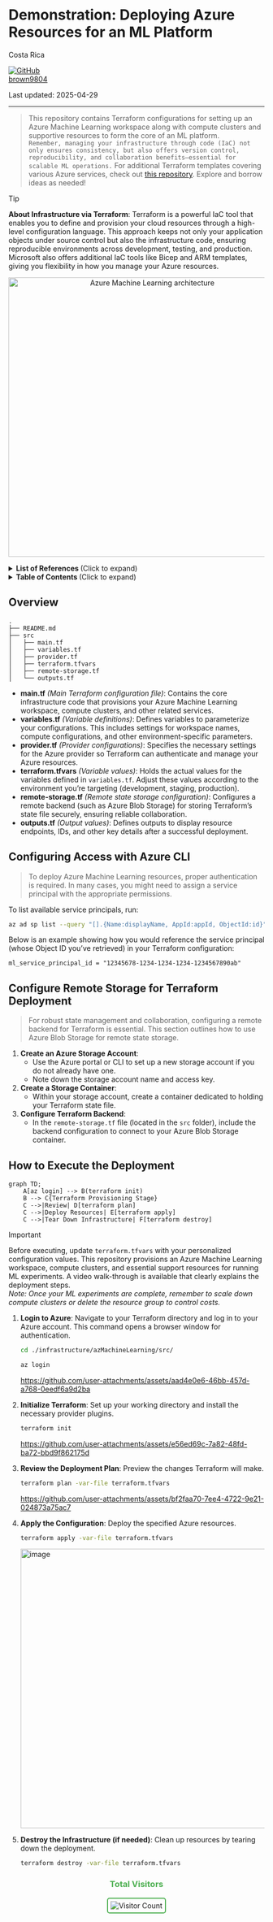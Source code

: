 # Demonstration: Deploying Azure Resources for an ML Platform

Costa Rica

[![GitHub](https://img.shields.io/badge/--181717?logo=github&logoColor=ffffff)](https://github.com/)  
[brown9804](https://github.com/brown9804)

Last updated: 2025-04-29

------------------------------------------

> This repository contains Terraform configurations for setting up an Azure Machine Learning workspace along with compute clusters and supportive resources to form the core of an ML platform.  
> `Remember, managing your infrastructure through code (IaC) not only ensures consistency, but also offers version control, reproducibility, and collaboration benefits—essential for scalable ML operations.`
> For additional Terraform templates covering various Azure services, check out [this repository](https://github.com/MicrosoftCloudEssentials-LearningHub/AzureTerraformTemplates-v0.0.0). Explore and borrow ideas as needed!

> [!TIP]
> **About Infrastructure via Terraform**: Terraform is a powerful IaC tool that enables you to define and provision your cloud resources through a high-level configuration language. This approach keeps not only your application objects under source control but also the infrastructure code, ensuring reproducible environments across development, testing, and production. Microsoft also offers additional IaC tools like Bicep and ARM templates, giving you flexibility in how you manage your Azure resources.

<p align="center">
    <img width="550" alt="Azure Machine Learning architecture" src="https://github.com/user-attachments/assets/8933eb5c-7cc9-4d06-978c-64cb755a48ee">
</p>

<details>
<summary><b>List of References </b> (Click to expand)</summary>

- [Azure Machine Learning Documentation](https://learn.microsoft.com/en-us/azure/machine-learning/)
- [Terraform Azure Provider Documentation](https://registry.terraform.io/providers/hashicorp/azurerm/latest/docs)
- [Azure Terraform Templates](https://github.com/MicrosoftCloudEssentials-LearningHub/AzureTerraformTemplates-v0.0.0)
</details>

<details>
<summary><b>Table of Contents </b> (Click to expand)</summary>

- [Overview](#overview)
- [Configuring Access with Azure CLI](#configuring-access-with-azure-cli)
- [Configure Remote Storage for Terraform Deployment](#configure-remote-storage-for-terraform-deployment)
- [How to Execute the Deployment](#how-to-execute-the-deployment)
</details>

## Overview

```plaintext
.
├── README.md
├── src
│   ├── main.tf
│   ├── variables.tf
│   ├── provider.tf
│   ├── terraform.tfvars
│   ├── remote-storage.tf
│   └── outputs.tf
```

- **main.tf** *(Main Terraform configuration file)*: Contains the core infrastructure code that provisions your Azure Machine Learning workspace, compute clusters, and other related services.
- **variables.tf** *(Variable definitions)*: Defines variables to parameterize your configurations. This includes settings for workspace names, compute configurations, and other environment-specific parameters.
- **provider.tf** *(Provider configurations)*: Specifies the necessary settings for the Azure provider so Terraform can authenticate and manage your Azure resources.
- **terraform.tfvars** *(Variable values)*: Holds the actual values for the variables defined in `variables.tf`. Adjust these values according to the environment you’re targeting (development, staging, production).
- **remote-storage.tf** *(Remote state storage configuration)*: Configures a remote backend (such as Azure Blob Storage) for storing Terraform’s state file securely, ensuring reliable collaboration.
- **outputs.tf** *(Output values)*: Defines outputs to display resource endpoints, IDs, and other key details after a successful deployment.

## Configuring Access with Azure CLI

> To deploy Azure Machine Learning resources, proper authentication is required. In many cases, you might need to assign a service principal with the appropriate permissions.

To list available service principals, run:

```sh
az ad sp list --query "[].{Name:displayName, AppId:appId, ObjectId:id}" --output table
```

Below is an example showing how you would reference the service principal (whose Object ID you’ve retrieved) in your Terraform configuration:

```hcl
ml_service_principal_id = "12345678-1234-1234-1234-1234567890ab"
```

## Configure Remote Storage for Terraform Deployment

> For robust state management and collaboration, configuring a remote backend for Terraform is essential. This section outlines how to use Azure Blob Storage for remote state storage.

1. **Create an Azure Storage Account**:  
    - Use the Azure portal or CLI to set up a new storage account if you do not already have one.  
    - Note down the storage account name and access key.
2. **Create a Storage Container**:  
    - Within your storage account, create a container dedicated to holding your Terraform state file.
3. **Configure Terraform Backend**:  
    - In the `remote-storage.tf` file (located in the `src` folder), include the backend configuration to connect to your Azure Blob Storage container.

## How to Execute the Deployment

```mermaid
graph TD;
    A[az login] --> B(terraform init)
    B --> C{Terraform Provisioning Stage}
    C -->|Review| D[terraform plan]
    C -->|Deploy Resources| E[terraform apply]
    C -->|Tear Down Infrastructure| F[terraform destroy]
```

> [!IMPORTANT]
> Before executing, update `terraform.tfvars` with your personalized configuration values. This repository provisions an Azure Machine Learning workspace, compute clusters,
> and essential support resources for running ML experiments. A video walk-through is available that clearly explains the deployment steps.  <br/>
> *Note: Once your ML experiments are complete, remember to scale down compute clusters or delete the resource group to control costs.*

1. **Login to Azure**: Navigate to your Terraform directory and log in to your Azure account. This command opens a browser window for authentication.

    ```sh
    cd ./infrastructure/azMachineLearning/src/
    ```
    ```sh
    az login
    ```

   https://github.com/user-attachments/assets/aad4e0e6-46bb-457d-a768-0eedf6a9d2ba


2. **Initialize Terraform**: Set up your working directory and install the necessary provider plugins.
    ```sh
    terraform init
    ```

   https://github.com/user-attachments/assets/e56ed69c-7a82-48fd-ba72-bbd9f862175d

3. **Review the Deployment Plan**: Preview the changes Terraform will make.
    ```sh
    terraform plan -var-file terraform.tfvars
    ```

    https://github.com/user-attachments/assets/bf2faa70-7ee4-4722-9e21-024873a75ac7

4. **Apply the Configuration**: Deploy the specified Azure resources.

    ```sh
    terraform apply -var-file terraform.tfvars
    ```

   <img width="550" alt="image" src="https://github.com/user-attachments/assets/5b1a08db-0a2e-46d9-832a-f2b2d0c9ccbd" />

5. **Destroy the Infrastructure (if needed)**: Clean up resources by tearing down the deployment.
    ```sh
    terraform destroy -var-file terraform.tfvars
    ```

<div align="center">
  <h3 style="color: #4CAF50;">Total Visitors</h3>
  <img src="https://profile-counter.glitch.me/brown9804/count.svg" alt="Visitor Count" style="border: 2px solid #4CAF50; border-radius: 5px; padding: 5px;"/>
</div>
